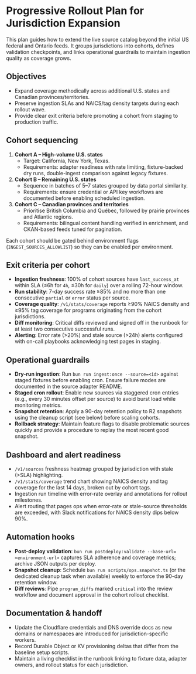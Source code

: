 # Progressive Rollout Plan for Jurisdiction Expansion

This plan guides how to extend the live source catalog beyond the initial US federal and Ontario feeds. It groups jurisdictions into cohorts, defines validation checkpoints, and links operational guardrails to maintain ingestion quality as coverage grows.

## Objectives
- Expand coverage methodically across additional U.S. states and Canadian provinces/territories.
- Preserve ingestion SLAs and NAICS/tag density targets during each rollout wave.
- Provide clear exit criteria before promoting a cohort from staging to production traffic.

## Cohort sequencing
1. **Cohort A – High-volume U.S. states**
   - Target: California, New York, Texas.
   - Requirements: adapter readiness with rate limiting, fixture-backed dry runs, double-ingest comparison against legacy fixtures.
2. **Cohort B – Remaining U.S. states**
   - Sequence in batches of 5–7 states grouped by data portal similarity.
   - Requirements: ensure credential or API key workflows are documented before enabling scheduled ingestion.
3. **Cohort C – Canadian provinces and territories**
   - Prioritise British Columbia and Québec, followed by prairie provinces and Atlantic regions.
   - Requirements: bilingual content handling verified in enrichment, and CKAN-based feeds tuned for pagination.

Each cohort should be gated behind environment flags (`INGEST_SOURCES_ALLOWLIST`) so they can be enabled per environment.

## Exit criteria per cohort
- **Ingestion freshness**: 100% of cohort sources have `last_success_at` within SLA (≤6h for `4h`, ≤30h for `daily`) over a rolling 72-hour window.
- **Run stability**: 7-day success rate ≥85% and no more than one consecutive `partial` or `error` status per source.
- **Coverage quality**: `/v1/stats/coverage` reports ≥90% NAICS density and ≥95% tag coverage for programs originating from the cohort jurisdictions.
- **Diff monitoring**: Critical diffs reviewed and signed off in the runbook for at least two consecutive successful runs.
- **Alerting**: Error rate (>20%) and stale source (>24h) alerts configured with on-call playbooks acknowledging test pages in staging.

## Operational guardrails
- **Dry-run ingestion**: Run `bun run ingest:once --source=<id>` against staged fixtures before enabling cron. Ensure failure modes are documented in the source adapter README.
- **Staged cron rollout**: Enable new sources via staggered cron entries (e.g., every 30 minutes offset per source) to avoid burst load while monitoring metrics.
- **Snapshot retention**: Apply a 90-day retention policy to R2 snapshots using the cleanup script (see below) before scaling cohorts.
- **Rollback strategy**: Maintain feature flags to disable problematic sources quickly and provide a procedure to replay the most recent good snapshot.

## Dashboard and alert readiness
- `/v1/sources` freshness heatmap grouped by jurisdiction with stale (>SLA) highlighting.
- `/v1/stats/coverage` trend chart showing NAICS density and tag coverage for the last 14 days, broken out by cohort tags.
- Ingestion run timeline with error-rate overlay and annotations for rollout milestones.
- Alert routing that pages ops when error-rate or stale-source thresholds are exceeded, with Slack notifications for NAICS density dips below 90%.

## Automation hooks
- **Post-deploy validation**: `bun run postdeploy:validate --base-url=<environment-url>` captures SLA adherence and coverage metrics; archive JSON outputs per deploy.
- **Snapshot cleanup**: Schedule `bun run scripts/ops.snapshot.ts` (or the dedicated cleanup task when available) weekly to enforce the 90-day retention window.
- **Diff reviews**: Pipe `program_diffs` marked `critical` into the review workflow and document approval in the cohort rollout checklist.

## Documentation & handoff
- Update the Cloudflare credentials and DNS override docs as new domains or namespaces are introduced for jurisdiction-specific workers.
- Record Durable Object or KV provisioning deltas that differ from the baseline setup scripts.
- Maintain a living checklist in the runbook linking to fixture data, adapter owners, and rollout status for each jurisdiction.
